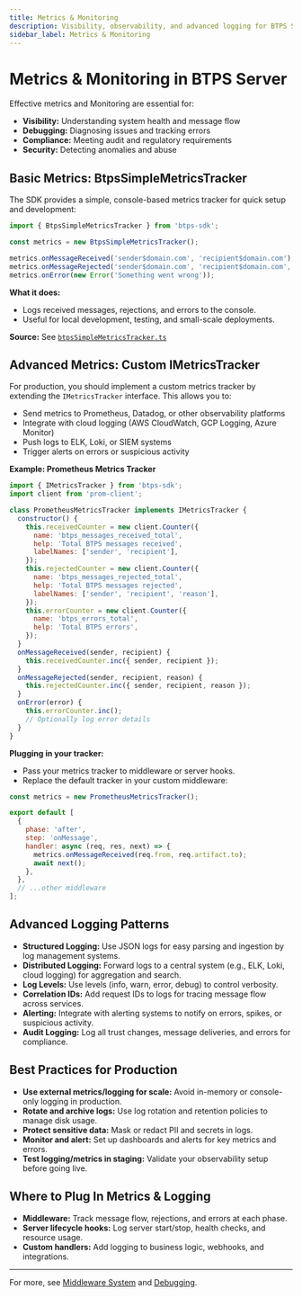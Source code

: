 ```yaml
---
title: Metrics & Monitoring
description: Visibility, observability, and advanced logging for BTPS Server deployments.
sidebar_label: Metrics & Monitoring
---
```


# Metrics & Monitoring in BTPS Server

Effective metrics and Monitoring are essential for:
- **Visibility:** Understanding system health and message flow
- **Debugging:** Diagnosing issues and tracking errors
- **Compliance:** Meeting audit and regulatory requirements
- **Security:** Detecting anomalies and abuse

## Basic Metrics: BtpsSimpleMetricsTracker

The SDK provides a simple, console-based metrics tracker for quick setup and development:

```js
import { BtpsSimpleMetricsTracker } from 'btps-sdk';

const metrics = new BtpsSimpleMetricsTracker();

metrics.onMessageReceived('sender$domain.com', 'recipient$domain.com');
metrics.onMessageRejected('sender$domain.com', 'recipient$domain.com', 'Rate limit exceeded');
metrics.onError(new Error('Something went wrong'));
```

**What it does:**
- Logs received messages, rejections, and errors to the console.
- Useful for local development, testing, and small-scale deployments.

**Source:** See [`btpsSimpleMetricsTracker.ts`](../../src/server/libs/btpsSimpleMetricsTracker.ts)

## Advanced Metrics: Custom IMetricsTracker

For production, you should implement a custom metrics tracker by extending the `IMetricsTracker` interface. This allows you to:
- Send metrics to Prometheus, Datadog, or other observability platforms
- Integrate with cloud logging (AWS CloudWatch, GCP Logging, Azure Monitor)
- Push logs to ELK, Loki, or SIEM systems
- Trigger alerts on errors or suspicious activity

**Example: Prometheus Metrics Tracker**

```js
import { IMetricsTracker } from 'btps-sdk';
import client from 'prom-client';

class PrometheusMetricsTracker implements IMetricsTracker {
  constructor() {
    this.receivedCounter = new client.Counter({
      name: 'btps_messages_received_total',
      help: 'Total BTPS messages received',
      labelNames: ['sender', 'recipient'],
    });
    this.rejectedCounter = new client.Counter({
      name: 'btps_messages_rejected_total',
      help: 'Total BTPS messages rejected',
      labelNames: ['sender', 'recipient', 'reason'],
    });
    this.errorCounter = new client.Counter({
      name: 'btps_errors_total',
      help: 'Total BTPS errors',
    });
  }
  onMessageReceived(sender, recipient) {
    this.receivedCounter.inc({ sender, recipient });
  }
  onMessageRejected(sender, recipient, reason) {
    this.rejectedCounter.inc({ sender, recipient, reason });
  }
  onError(error) {
    this.errorCounter.inc();
    // Optionally log error details
  }
}
```

**Plugging in your tracker:**
- Pass your metrics tracker to middleware or server hooks.
- Replace the default tracker in your custom middleware:

```js
const metrics = new PrometheusMetricsTracker();

export default [
  {
    phase: 'after',
    step: 'onMessage',
    handler: async (req, res, next) => {
      metrics.onMessageReceived(req.from, req.artifact.to);
      await next();
    },
  },
  // ...other middleware
];
```

## Advanced Logging Patterns

- **Structured Logging:** Use JSON logs for easy parsing and ingestion by log management systems.
- **Distributed Logging:** Forward logs to a central system (e.g., ELK, Loki, cloud logging) for aggregation and search.
- **Log Levels:** Use levels (info, warn, error, debug) to control verbosity.
- **Correlation IDs:** Add request IDs to logs for tracing message flow across services.
- **Alerting:** Integrate with alerting systems to notify on errors, spikes, or suspicious activity.
- **Audit Logging:** Log all trust changes, message deliveries, and errors for compliance.

## Best Practices for Production

- **Use external metrics/logging for scale:** Avoid in-memory or console-only logging in production.
- **Rotate and archive logs:** Use log rotation and retention policies to manage disk usage.
- **Protect sensitive data:** Mask or redact PII and secrets in logs.
- **Monitor and alert:** Set up dashboards and alerts for key metrics and errors.
- **Test logging/metrics in staging:** Validate your observability setup before going live.

## Where to Plug In Metrics & Logging

- **Middleware:** Track message flow, rejections, and errors at each phase.
- **Server lifecycle hooks:** Log server start/stop, health checks, and resource usage.
- **Custom handlers:** Add logging to business logic, webhooks, and integrations.

---

For more, see [Middleware System](./middlewares.md) and [Debugging](./debugging.md).

